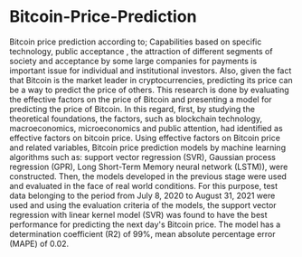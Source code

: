 # Bitcoin-Price-Prediction

Bitcoin price prediction according to; Capabilities based on specific technology, public acceptance , the attraction of different segments of society and acceptance by some large companies for payments is important issue for individual and institutional investors. Also, given the fact that Bitcoin is the market leader in cryptocurrencies, predicting its price can be a way to predict the price of others. This research is done by evaluating the effective factors on the price of Bitcoin and presenting a model for predicting the price of Bitcoin. In this regard, first, by studying the theoretical foundations, the factors, such as blockchain technology, macroeconomics, microeconomics and public attention, had identified as effective factors on bitcoin price. Using effective factors on Bitcoin price and related variables, Bitcoin price prediction models by machine learning algorithms such as: support vector regression (SVR), Gaussian process regression (GPR), Long Short-Term Memory neural network (LSTM)), were constructed. Then, the models developed in the previous stage were used and evaluated in the face of real world conditions. For this purpose, test data belonging to the period from July 8, 2020 to August 31, 2021 were used and using the evaluation criteria of the models, the support vector regression with linear kernel model (SVR) was found to have the best performance for predicting the next day's Bitcoin price. The model has a determination coefficient (R2) of 99%, mean absolute percentage error (MAPE) of 0.02.
